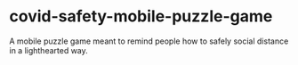 # covid-safety-mobile-puzzle-game
A mobile puzzle game meant to remind people how to safely social distance in a lighthearted way.
